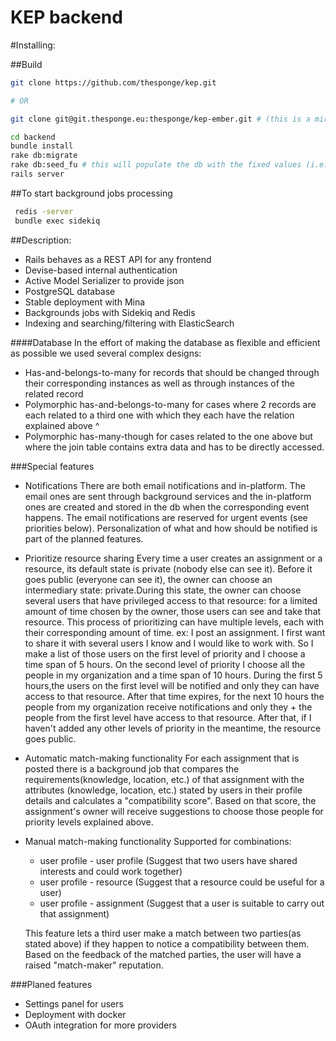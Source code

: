 KEP backend
===========

#Installing:

##Build
```bash
git clone https://github.com/thesponge/kep.git

# OR

git clone git@git.thesponge.eu:thesponge/kep-ember.git # (this is a mirror)
```

```bash
cd backend
bundle install
rake db:migrate
rake db:seed_fu # this will populate the db with the fixed values (i.e. dropdown menu options)
rails server
```
##To start background jobs processing
```bash
 redis -server
 bundle exec sidekiq
```



##Description:
  * Rails behaves as a REST API for any frontend
  * Devise-based internal authentication
  * Active Model Serializer to provide json  
  * PostgreSQL database
  * Stable deployment with Mina
  * Backgrounds jobs with Sidekiq and Redis
  * Indexing and searching/filtering with ElasticSearch


####Database
  In the effort of making the database as flexible and efficient as possible we used several complex designs:
  * Has-and-belongs-to-many for records that should be changed through their corresponding instances as well as through instances of the related record
  * Polymorphic has-and-belongs-to-many for cases where 2 records are each related to a third one with which they each have the relation explained above ^
  * Polymorphic has-many-though for cases related to the one above but where the join table contains extra data and has to be directly accessed.


###Special features
  * Notifications
    There are both email notifications and in-platform. The email ones are sent through background services
    and the in-platform ones are created and stored in the db when the corresponding event happens. The email notifications are reserved for urgent events (see priorities below). Personalization of what and how should be notified is part of the planned features.
  * Prioritize resource sharing
      Every time a user creates an assignment or a resource, its default state is private (nobody else can see it). Before it goes public (everyone can see it), the owner can choose an intermediary state: private.During this state, the owner can choose several users that have privileged access to that resource: for a limited amount of time chosen by the owner, those users can see and take that resource.
      This process of prioritizing can have multiple levels, each with their corresponding amount of time.
      ex: I post an assignment. I first want to share it with several users I know and I would like to work with. So I make a list of those users on the first level of priority and I choose a time span of 5 hours. On the second level of priority I choose all the people in my organization and a time span of 10 hours. During the first 5 hours,the users on the first level will be notified and only they can have access to that resource. After that time expires, for the next 10 hours the people from my organization receive notifications and only they + the people from the first level have access to that resource. After that, if I haven't added any other levels of priority in the meantime, the resource goes public.

  * Automatic match-making functionality
      For each assignment that is posted there is a background job that compares the requirements(knowledge, location, etc.) of that assignment with the attributes (knowledge, location, etc.) stated by users in their profile details and calculates a "compatibility score". Based on that score, the assignment's owner will receive suggestions to choose those people for priority levels explained above.

  * Manual match-making functionality
      Supported for combinations:
      - user profile - user profile (Suggest that two users have shared interests and could work together)
      - user profile - resource (Suggest that a resource could be useful for a user)
      - user profile - assignment (Suggest that a user is suitable to carry out that assignment)

     This feature lets a third user make a match between two parties(as stated above) if they happen to notice a compatibility between them. Based on the feedback of the matched parties, the user will have a raised "match-maker" reputation.

###Planed features
  * Settings panel for users
  * Deployment with docker
  * OAuth integration for more providers
